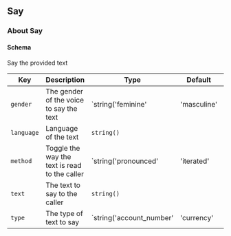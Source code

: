 ## Say

### About Say

#### Schema

Say the provided text



Key | Description | Type | Default | Required
--- | ----------- | ---- | ------- | --------
`gender` | The gender of the voice to say the text | `string('feminine' | 'masculine' | 'neuter')` |   | `false`
`language` | Language of the text | `string()` |   | `false`
`method` | Toggle the way the text is read to the caller | `string('pronounced' | 'iterated' | 'counted')` |   | `false`
`text` | The text to say to the caller | `string()` |   | `false`
`type` | The type of text to say | `string('account_number' | 'currency' | 'current_date' | 'current_date_time' | 'current_time' | 'email_address' | 'ip_address' | 'items' | 'messages' | 'name_phonetic' | 'name_spelled' | 'number' | 'persons' | 'postal_address' | 'short_date_time' | 'telephone_extension' | 'telephone_number' | 'time_measurement' | 'url')` |   | `false`



